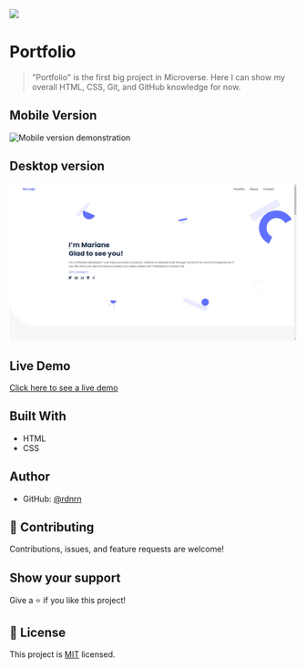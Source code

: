 ![](https://img.shields.io/badge/Microverse-blueviolet)

# Portfolio

> "Portfolio" is the first big project in Microverse. Here I can show my overall HTML, CSS, Git, and GitHub knowledge for now.

## Mobile Version

<img src="/images/Portfolio demonstration.gif" alt="Mobile version demonstration">

## Desktop version

<img src="/images/desktop-screenshot.jpg" alt="Project demostration">

## Live Demo

[Click here to see a live demo](https://raw.githack.com/rdnrn/portfolio-microverse/main/index.html)

## Built With

- HTML
- CSS

## Author

- GitHub: [@rdnrn](https://github.com/rdnrn)

## 🤝 Contributing

Contributions, issues, and feature requests are welcome!

## Show your support

Give a ⭐️ if you like this project!


## 📝 License

This project is [MIT](./MIT.md) licensed.
